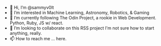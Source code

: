 - 👋 Hi, I’m @sammyv0lt
- 👀 I’m interested in Machine Learning, Astronomy, Robotics, & Gaming
- 🌱 I’m currently following The Odin Project, a rookie in Web Development. Python, Ruby, JS w/ react.
- 💞️ I’m looking to collaborate on this RSS project I'm not sure how to start anything, really.
- 📫 How to reach me ... here.

<!---
sammyv0lt/sammyv0lt is a ✨ special ✨ repository because its `README.md` (this file) appears on your GitHub profile.
You can click the Preview link to take a look at your changes.
--->
